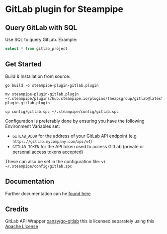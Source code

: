# GitLab plugin for Steampipe

## Query GitLab with SQL

Use SQL to query GitLab. Example:

```sql
select * from gitlab_project
```

## Get Started

Build & Installation from source:

```shell
go build -o steampipe-plugin-gitlab.plugin

mv steampipe-plugin-gitlab.plugin ~/.steampipe/plugins/hub.steampipe.io/plugins/theapsgroup/gitlab@latest/steampipe-plugin-gitlab.plugin

cp config/gitlab.spc ~/.steampipe/config/gitlab.spc
```

Configuration is preferably done by ensuring you have the following Environment Variables set:

- `GITLAB_ADDR` for the address of your GitLab API endpoint (e.g `https://gitlab.mycompany.com/api/v4`)
- `GITLAB_TOKEN` for the API token used to access GitLab (private or [personal access](https://docs.gitlab.com/ee/user/profile/personal_access_tokens.html) tokens accepted)

These can also be set in the configuration file:
`vi ~/.steampipe/config/gitlab.spc` 

## Documentation

Further documentation can he [found here](https://github.com/theapsgroup/steampipe-plugin-gitlab/blob/main/docs/index.md)

## Credits

GitLab API Wrapper [xanzy/go-gitlab](https://github.com/xanzy/go-gitlab) this is licensed separately using this [Apache License](https://github.com/xanzy/go-gitlab/blob/master/LICENSE)